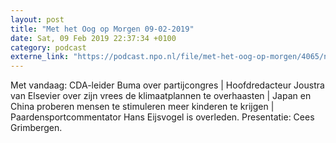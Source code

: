 ```yaml
---
layout: post
title: "Met het Oog op Morgen 09-02-2019"
date: Sat, 09 Feb 2019 22:37:34 +0100
category: podcast
externe_link: "https://podcast.npo.nl/file/met-het-oog-op-morgen/4065/nporadio1_met-het-oog-op-morgen_20190209_met-het-oog-op-morgen-09-02-2019_DXVBHT.mp3"
---
```


Met vandaag: CDA-leider Buma over partijcongres | Hoofdredacteur Joustra van Elsevier over zijn vrees de klimaatplannen te overhaasten  | Japan en China proberen mensen te stimuleren meer kinderen te krijgen | Paardensportcommentator Hans Eijsvogel is overleden. Presentatie: Cees Grimbergen.
